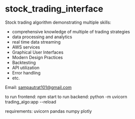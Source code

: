 # stock_trading_interface

Stock trading algorithm demonstrating multiple skills:
- comprehensive knowledge of multiple of trading strategies
- data processing and analytics
- real time data streaming
- AWS services
- Graphical User Interfaces
- Modern Design Practices
- Backtesting
- API utilization
- Error handling
- etc.

Email: sampautrat101@gmail.com

to run frontend: npm start
to run backend: python -m uvicorn trading_algo:app --reload

requirements:
uvicorn
pandas
numpy
plotly